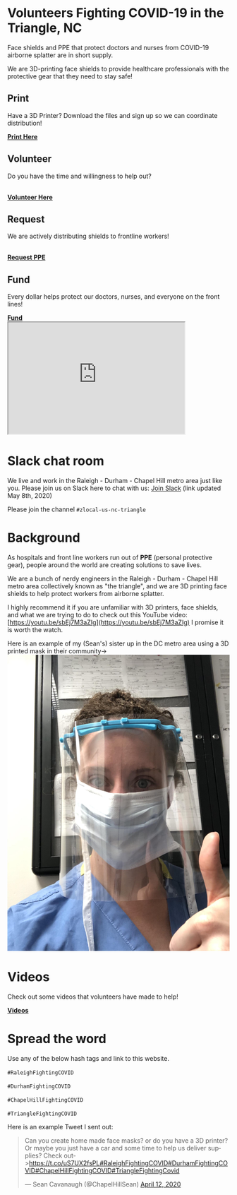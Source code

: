 # Volunteers Fighting COVID-19 in the Triangle, NC

Face shields and PPE that protect doctors and nurses from COVID-19 airborne splatter are in short supply.

We are 3D-printing face shields to provide healthcare professionals with the protective gear that they need to stay safe!

<div id="menu">

<div id="section">
<h2>Print</h2>

Have a 3D Printer? Download the files and sign up so we can coordinate distribution! <br>

<div id="button"><b><a href="docs/print.html">Print Here</a></b></div>
</div>

<div id="section">
<h2>Volunteer</h2>

Do you have the time and willingness to help out? <br><br>

<div id="button"><b><a href="https://forms.gle/CwF7hVyBP1fBB49A9">Volunteer Here</a></b></div>
</div>

<div id="section">
<h2>Request</h2>

We are actively distributing shields to frontline workers! <br><br>

<div id="button"><b><a href="https://forms.gle/ZrBaD8XHApYGEsFa6">Request PPE</a></b></div>
</div>

<div id="section">
<h2>Fund</h2>

Every dollar helps protect our doctors, nurses, and everyone on the front lines! <br>

<div id="button"><b><a href="https://local.masksfordocs.com/us-nc-triangle">Fund</a></b></div>
</div>

</div>

<iframe width="400" height="253" src="https://docs.google.com/spreadsheets/d/e/2PACX-1vTRrBpH2KBm0QrCG-hXuxb_f4P0aFrn4uaQ3M8HzED8tTVPotBIQFkTmY5YsW7-23IDBoNOUcIXQUmI/pubhtml?gid=1671968870&amp;single=true&amp;widget=true&amp;headers=false"></iframe>

# Slack chat room

We live and work in the Raleigh - Durham - Chapel Hill metro area just like you.  Please join us on Slack here to chat with us: [Join Slack](https://join.slack.com/t/masksfordocs/shared_invite/zt-e8439lwg-tY7rXI1ZwP7TO1jqseVP2A) (link updated May 8th, 2020)

Please join the channel `#zlocal-us-nc-triangle`

# Background

As hospitals and front line workers run out of **PPE** (personal protective gear), people around the world are creating solutions to save lives.

We are a bunch of nerdy engineers in the Raleigh - Durham - Chapel Hill metro area collectively known as "the triangle", and we are 3D printing face shields to help protect workers from airborne splatter.  

I highly recommend it if you are unfamiliar with 3D printers, face shields, and what we are trying to do to check out this YouTube video: [https://youtu.be/sbEj7M3aZIg](https://youtu.be/sbEj7M3aZIg)  I promise it is worth the watch.

Here is an example of my (Sean's) sister up in the DC metro area using a 3D printed mask in their community->
![mask example](images/callan_mask.jpg)

# Videos

Check out some videos that volunteers have made to help!  
<div id="button"><b><a href="docs/howto.html">Videos</a></b></div>

# Spread the word

Use any of the below hash tags and link to this website.

`#RaleighFightingCOVID`

`#DurhamFightingCOVID`

`#ChapelHillFightingCOVID`

`#TriangleFightingCOVID`

Here is an example Tweet I sent out:

<blockquote class="twitter-tweet"><p lang="en" dir="ltr">Can you create home made face masks? or do you have a 3D printer? Or maybe you just have a car and some time to help us deliver supplies? Check out-&gt;<a href="https://t.co/uS7UX2fsPL">https://t.co/uS7UX2fsPL</a><a href="https://twitter.com/hashtag/RaleighFightingCOVID?src=hash&amp;ref_src=twsrc%5Etfw">#RaleighFightingCOVID</a><a href="https://twitter.com/hashtag/DurhamFightingCOVID?src=hash&amp;ref_src=twsrc%5Etfw">#DurhamFightingCOVID</a><a href="https://twitter.com/hashtag/ChapelHillFightingCOVID?src=hash&amp;ref_src=twsrc%5Etfw">#ChapelHillFightingCOVID</a><a href="https://twitter.com/hashtag/TriangleFightingCovid?src=hash&amp;ref_src=twsrc%5Etfw">#TriangleFightingCovid</a></p>&mdash; Sean Cavanaugh (@ChapelHillSean) <a href="https://twitter.com/ChapelHillSean/status/1249478755938185217?ref_src=twsrc%5Etfw">April 12, 2020</a></blockquote> <script async src="https://platform.twitter.com/widgets.js" charset="utf-8"></script>
